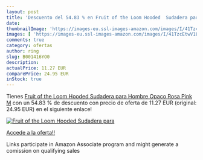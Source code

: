 ```yaml
---
layout: post
title: 'Descuento del 54.83 % en Fruit of the Loom Hooded  Sudadera para '
date: 
thumbnailImage: 'https://images-eu.ssl-images-amazon.com/images/I/41TzcEtwV1L._SL200_.jpg'
images: [ 'https://images-eu.ssl-images-amazon.com/images/I/41TzcEtwV1L._SL200_.jpg' ]
comments: true
category: ofertas
author: ring
slug: B001416YO0
description:
actualPrice: 11.27 EUR
comparePrice: 24.95 EUR
inStock: true
---
```


Tienes [Fruit of the Loom Hooded  Sudadera para Hombre  Opaco Rosa  Pink  M](https://www.amazon.es/dp/B001416YO0/?tag=tolees-21) con un 54.83 % de descuento con precio de oferta de 11.27 EUR (original: 24.95 EUR) en el siguiente enlace!

[![Fruit of the Loom Hooded  Sudadera para ](https://images-eu.ssl-images-amazon.com/images/I/41TzcEtwV1L._SL200_.jpg)](https://www.amazon.es/dp/B001416YO0/?tag=tolees-21)

[Accede a la oferta!!](https://www.amazon.es/dp/B001416YO0/?tag=tolees-21)

Links participate in Amazon Associate program and might generate a comission on qualifying sales


